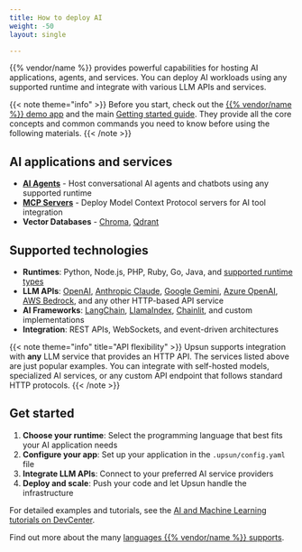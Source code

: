 ```yaml
---
title: How to deploy AI
weight: -50
layout: single

---
```


{{% vendor/name %}} provides powerful capabilities for hosting AI applications,
agents, and services. You can deploy AI workloads using any supported runtime
and integrate with various LLM APIs and services.

{{< note theme="info" >}}
Before you start, check out the [{{% vendor/name %}} demo app](https://console.upsun.com/projects/create-project)
and the main [Getting started guide](/get-started/here/_index.md).
They provide all the core concepts and common commands you need to know before
using the following materials.
{{< /note >}}

## AI applications and services

- [**AI Agents**](aiagent.md) - Host conversational AI agents
and chatbots using any
supported runtime
- [**MCP Servers**](mcp.md) - Deploy Model Context Protocol servers for
AI tool integration
- **Vector Databases** - [Chroma](add-services/chroma.md), [Qdrant](add-services/qdrant.md)

## Supported technologies

- **Runtimes**: Python, Node.js, PHP, Ruby, Go, Java, and
[supported runtime types](/create-apps/app-reference/single-runtime-image.md#types)
- **LLM APIs**: [OpenAI](https://platform.openai.com/docs),
[Anthropic Claude](https://docs.anthropic.com/en/docs/getting-started-with-the-api),
[Google Gemini](https://ai.google.dev/docs),
[Azure OpenAI](https://learn.microsoft.com/en-us/azure/ai-services/openai/),
[AWS Bedrock](https://docs.aws.amazon.com/bedrock/),
and any other HTTP-based API service
- **AI Frameworks**: [LangChain](https://python.langchain.com/docs/get_started/introduction),
[LlamaIndex](https://docs.llamaindex.ai/), [Chainlit](https://docs.chainlit.io/),
and custom implementations
- **Integration**: REST APIs, WebSockets, and event-driven architectures

{{< note theme="info" title="API flexibility" >}}
Upsun supports integration with **any** LLM service that provides an HTTP API.
The services listed above are just popular examples. You can integrate with
self-hosted models, specialized AI services, or any custom API endpoint that
follows standard HTTP protocols.
{{< /note >}}

## Get started

1. **Choose your runtime**: Select the programming language that
best fits your AI application needs
1. **Configure your app**: Set up your application in the `.upsun/config.yaml` file
1. **Integrate LLM APIs**: Connect to your preferred AI service providers
1. **Deploy and scale**: Push your code and let Upsun handle the infrastructure

For detailed examples and tutorials, see the
[AI and Machine Learning tutorials on DevCenter](https://devcenter.upsun.com/posts/ai?utm_source=docs&utm_medium=ai-section&utm_campaign=tutorials).

Find out more about the many [languages {{% vendor/name %}} supports](/languages/_index.md).
